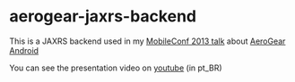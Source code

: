 # aerogear-jaxrs-backend

This is a JAXRS backend used in my [MobileConf 2013 talk](http://www.slideshare.net/danielpassos/mobileconf-2013-aerogear-android) about [AeroGear Android](http://aerogear.org/docs/guides/aerogear-android)

You can see the presentation video on [youtube](https://www.youtube.com/watch?v=GvDfj2fInJY) (in pt_BR)